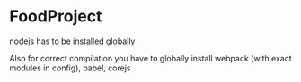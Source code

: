 # FoodProject

nodejs has to be installed globally

Also for correct compilation you have to globally install webpack (with exact modules in config), babel, corejs

